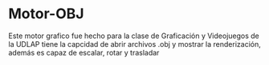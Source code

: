 # Motor-OBJ
Este motor grafico fue hecho para la clase de Graficación y Videojuegos de la UDLAP tiene la capcidad de abrir archivos .obj y mostrar la renderización, además es capaz de escalar, rotar y trasladar
